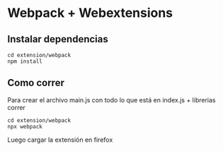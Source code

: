 # Webpack + Webextensions

## Instalar dependencias
```
cd extension/webpack
npm install
```

## Como correr
Para crear el archivo main.js con todo lo que está en index.js + librerias correr
```
cd extension/webpack
npx webpack
```
Luego cargar la extensión en firefox


